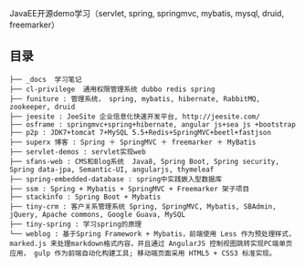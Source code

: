 JavaEE开源demo学习（servlet, spring, springmvc, mybatis, mysql, druid, freemarker）

## 目录

    ├── _docs  学习笔记
    ├── cl-privilege  通用权限管理系统 dubbo redis spring
    ├── funiture : 管理系统， spring, mybatis, hibernate, RabbitMQ, zookeeper, druid
    ├── jeesite : JeeSite 企业信息化快速开发平台, http://jeesite.com/
    ├── osframe : springmvc+spring+hibernate, angular js+sea js +bootstrap
    ├── p2p : JDK7+tomcat 7+MySQL 5.5+Redis+SpringMVC+beetl+fastjson
    ├── superx 博客 : Spring ＋ SpringMVC ＋ freemarker ＋ MyBatis 
    ├── servlet-demos : servlet实现web
    ├── sfans-web : CMS和Blog系统  Java8, Spring Boot, Spring security, Spring data-jpa, Semantic-UI, angularjs, thymeleaf
    ├── spring-embedded-database : spring中实践嵌入型数据库
    ├── ssm : Spring + Mybatis + SpringMVC + Freemarker 架子项目
    ├── stackinfo : Spring Boot + Mybatis
    ├── tiny-crm : 客户关系管理系统 Spring, SpringMVC, Mybatis, SBAdmin, jQuery, Apache commons, Google Guava, MySQL 
    ├── tiny-spring : 学习spring的原理
    └── weblog : 基于Spring Framework + Mybatis，前端使用 Less 作为预处理样式， marked.js 来处理markdown格式内容，并且通过 AngularJS 控制视图跳转实现PC端单页应用， gulp 作为前端自动化构建工具; 移动端页面采用 HTML5 + CSS3 标准实现。
